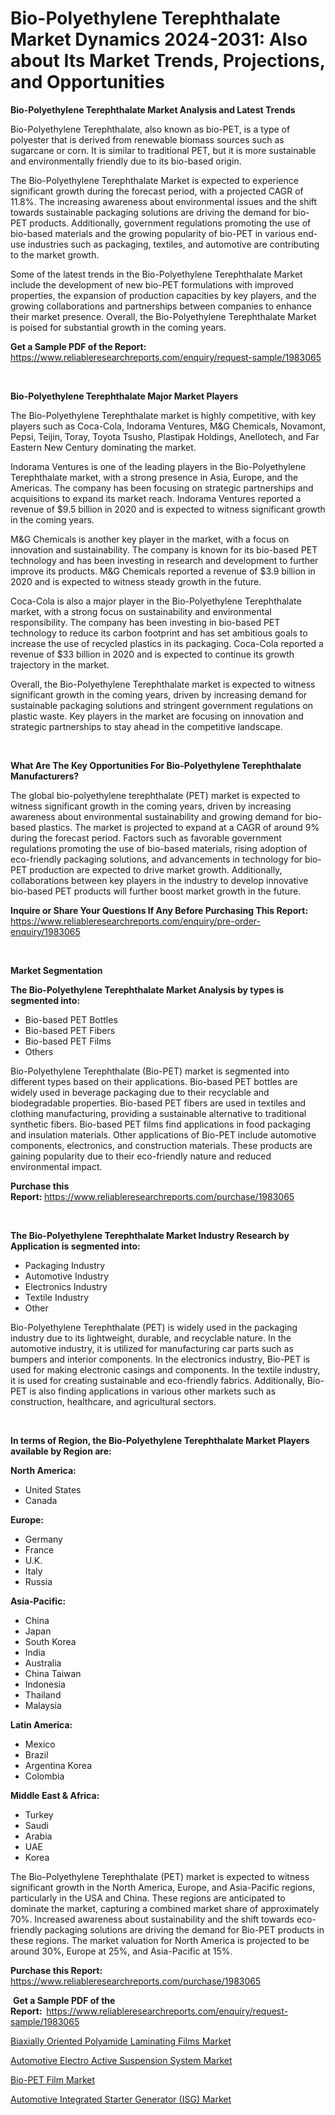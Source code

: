 <p><h1>Bio-Polyethylene Terephthalate Market Dynamics 2024-2031: Also about Its Market Trends, Projections, and Opportunities</h1></p><p><strong>Bio-Polyethylene Terephthalate Market Analysis and Latest Trends</strong></p>
<p><p>Bio-Polyethylene Terephthalate, also known as bio-PET, is a type of polyester that is derived from renewable biomass sources such as sugarcane or corn. It is similar to traditional PET, but it is more sustainable and environmentally friendly due to its bio-based origin. </p><p>The Bio-Polyethylene Terephthalate Market is expected to experience significant growth during the forecast period, with a projected CAGR of 11.8%. The increasing awareness about environmental issues and the shift towards sustainable packaging solutions are driving the demand for bio-PET products. Additionally, government regulations promoting the use of bio-based materials and the growing popularity of bio-PET in various end-use industries such as packaging, textiles, and automotive are contributing to the market growth.</p><p>Some of the latest trends in the Bio-Polyethylene Terephthalate Market include the development of new bio-PET formulations with improved properties, the expansion of production capacities by key players, and the growing collaborations and partnerships between companies to enhance their market presence. Overall, the Bio-Polyethylene Terephthalate Market is poised for substantial growth in the coming years.</p></p>
<p><strong>Get a Sample PDF of the Report:&nbsp;</strong> <a href="https://www.reliableresearchreports.com/enquiry/request-sample/1983065">https://www.reliableresearchreports.com/enquiry/request-sample/1983065</a></p>
<p>&nbsp;</p>
<p><strong>Bio-Polyethylene Terephthalate Major Market Players</strong></p>
<p><p>The Bio-Polyethylene Terephthalate market is highly competitive, with key players such as Coca-Cola, Indorama Ventures, M&G Chemicals, Novamont, Pepsi, Teijin, Toray, Toyota Tsusho, Plastipak Holdings, Anellotech, and Far Eastern New Century dominating the market.</p><p>Indorama Ventures is one of the leading players in the Bio-Polyethylene Terephthalate market, with a strong presence in Asia, Europe, and the Americas. The company has been focusing on strategic partnerships and acquisitions to expand its market reach. Indorama Ventures reported a revenue of $9.5 billion in 2020 and is expected to witness significant growth in the coming years.</p><p>M&G Chemicals is another key player in the market, with a focus on innovation and sustainability. The company is known for its bio-based PET technology and has been investing in research and development to further improve its products. M&G Chemicals reported a revenue of $3.9 billion in 2020 and is expected to witness steady growth in the future.</p><p>Coca-Cola is also a major player in the Bio-Polyethylene Terephthalate market, with a strong focus on sustainability and environmental responsibility. The company has been investing in bio-based PET technology to reduce its carbon footprint and has set ambitious goals to increase the use of recycled plastics in its packaging. Coca-Cola reported a revenue of $33 billion in 2020 and is expected to continue its growth trajectory in the market.</p><p>Overall, the Bio-Polyethylene Terephthalate market is expected to witness significant growth in the coming years, driven by increasing demand for sustainable packaging solutions and stringent government regulations on plastic waste. Key players in the market are focusing on innovation and strategic partnerships to stay ahead in the competitive landscape.</p></p>
<p>&nbsp;</p>
<p><strong>What Are The Key Opportunities For Bio-Polyethylene Terephthalate Manufacturers?</strong></p>
<p><p>The global bio-polyethylene terephthalate (PET) market is expected to witness significant growth in the coming years, driven by increasing awareness about environmental sustainability and growing demand for bio-based plastics. The market is projected to expand at a CAGR of around 9% during the forecast period. Factors such as favorable government regulations promoting the use of bio-based materials, rising adoption of eco-friendly packaging solutions, and advancements in technology for bio-PET production are expected to drive market growth. Additionally, collaborations between key players in the industry to develop innovative bio-based PET products will further boost market growth in the future.</p></p>
<p><strong>Inquire or Share Your Questions If Any Before Purchasing This Report:</strong> <a href="https://www.reliableresearchreports.com/enquiry/pre-order-enquiry/1983065">https://www.reliableresearchreports.com/enquiry/pre-order-enquiry/1983065</a></p>
<p>&nbsp;</p>
<p><strong>Market Segmentation</strong></p>
<p><strong>The Bio-Polyethylene Terephthalate Market Analysis by types is segmented into:</strong></p>
<p><ul><li>Bio-based PET Bottles</li><li>Bio-based PET Fibers</li><li>Bio-based PET Films</li><li>Others</li></ul></p>
<p><p>Bio-Polyethylene Terephthalate (Bio-PET) market is segmented into different types based on their applications. Bio-based PET bottles are widely used in beverage packaging due to their recyclable and biodegradable properties. Bio-based PET fibers are used in textiles and clothing manufacturing, providing a sustainable alternative to traditional synthetic fibers. Bio-based PET films find applications in food packaging and insulation materials. Other applications of Bio-PET include automotive components, electronics, and construction materials. These products are gaining popularity due to their eco-friendly nature and reduced environmental impact.</p></p>
<p><strong>Purchase this Report:&nbsp;</strong><a href="https://www.reliableresearchreports.com/purchase/1983065">https://www.reliableresearchreports.com/purchase/1983065</a></p>
<p>&nbsp;</p>
<p><strong>The Bio-Polyethylene Terephthalate Market Industry Research by Application is segmented into:</strong></p>
<p><ul><li>Packaging Industry</li><li>Automotive Industry</li><li>Electronics Industry</li><li>Textile Industry</li><li>Other</li></ul></p>
<p><p>Bio-Polyethylene Terephthalate (PET) is widely used in the packaging industry due to its lightweight, durable, and recyclable nature. In the automotive industry, it is utilized for manufacturing car parts such as bumpers and interior components. In the electronics industry, Bio-PET is used for making electronic casings and components. In the textile industry, it is used for creating sustainable and eco-friendly fabrics. Additionally, Bio-PET is also finding applications in various other markets such as construction, healthcare, and agricultural sectors.</p></p>
<p>&nbsp;</p>
<p><strong>In terms of Region, the Bio-Polyethylene Terephthalate Market Players available by Region are:</strong></p>
<p>
    <p> <strong> North America: </strong>
        <ul>
            <li>United States</li>
            <li>Canada</li>
        </ul>
        </p> 
    <p> <strong> Europe: </strong>
        <ul>
            <li>Germany</li>
            <li>France</li>
            <li>U.K.</li>
            <li>Italy</li>
            <li>Russia</li>
        </ul>
        </p> 
    <p> <strong> Asia-Pacific: </strong>
        <ul>
            <li>China</li>
            <li>Japan</li>
            <li>South Korea</li>
            <li>India</li>
            <li>Australia</li>
            <li>China Taiwan</li>
            <li>Indonesia</li>
            <li>Thailand</li>
            <li>Malaysia</li>
        </ul>
        </p> 
    <p> <strong> Latin America: </strong>
        <ul>
            <li>Mexico</li>
            <li>Brazil</li>
            <li>Argentina Korea</li>
            <li>Colombia</li>
        </ul>
        </p> 
    <p> <strong> Middle East & Africa: </strong>
        <ul>
            <li>Turkey</li>
            <li>Saudi</li>
            <li>Arabia</li>
            <li>UAE</li>
            <li>Korea</li>
        </ul>
    </p>
    </p>
<p><p>The Bio-Polyethylene Terephthalate (PET) market is expected to witness significant growth in the North America, Europe, and Asia-Pacific regions, particularly in the USA and China. These regions are anticipated to dominate the market, capturing a combined market share of approximately 70%. Increased awareness about sustainability and the shift towards eco-friendly packaging solutions are driving the demand for Bio-PET products in these regions. The market valuation for North America is projected to be around 30%, Europe at 25%, and Asia-Pacific at 15%.</p></p>
<p><strong>Purchase this Report: </strong><a href="https://www.reliableresearchreports.com/purchase/1983065">https://www.reliableresearchreports.com/purchase/1983065</a></p>
<p>&nbsp;<strong>Get a Sample PDF of the Report:&nbsp;&nbsp;</strong><a href="https://www.reliableresearchreports.com/enquiry/request-sample/1983065">https://www.reliableresearchreports.com/enquiry/request-sample/1983065</a></p>
<p><strong></strong></p>
<p><p><a href="https://github.com/josesg55/Market-Research-Report-List-1/blob/main/biaxially-oriented-polyamide-laminating-films-market.md">Biaxially Oriented Polyamide Laminating Films Market</a></p><p><a href="https://issuu.com/reportprime-2/docs/automotive-electro-active-suspension-system-market">Automotive Electro Active Suspension System Market</a></p><p><a href="https://github.com/mancsybtousav/Market-Research-Report-List-1/blob/main/bio-pet-film-market.md">Bio-PET Film Market</a></p><p><a href="https://issuu.com/reportprime-2/docs/automotive-integrated-starter-generator-isg-market">Automotive Integrated Starter Generator (ISG) Market</a></p></p>
